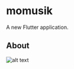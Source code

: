 # momusik

A new Flutter application.

## About

![alt text](
https://firebasestorage.googleapis.com/v0/b/flash-chat-1ebd5.appspot.com/o/Adobe_Post_20210719_1845130.6358559480840131.png?alt=media&token=8a46144d-6e8a-4a15-8e3a-c06de5eea63b)

